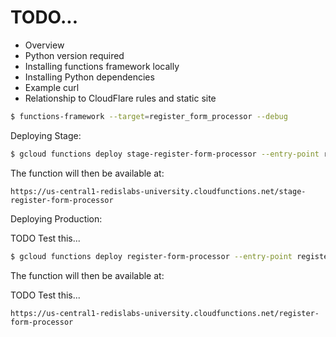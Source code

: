 # TODO...

* Overview
* Python version required
* Installing functions framework locally
* Installing Python dependencies
* Example curl
* Relationship to CloudFlare rules and static site

```bash
$ functions-framework --target=register_form_processor --debug
```

Deploying Stage:

```bash
$ gcloud functions deploy stage-register-form-processor --entry-point register_form_processor --trigger-http --runtime python38 --allow-unauthenticated --env-vars-file stage_env.yaml --project redislabs-university
```

The function will then be available at:

```
https://us-central1-redislabs-university.cloudfunctions.net/stage-register-form-processor
```

Deploying Production:

TODO Test this...

```bash
$ gcloud functions deploy register-form-processor --entry-point register_form_processor --trigger-http --runtime python38 --allow-unauthenticated --env-vars-file prod_env.yaml --project redislabs-university
```

The function will then be available at:

TODO Test this...

```
https://us-central1-redislabs-university.cloudfunctions.net/register-form-processor
```
